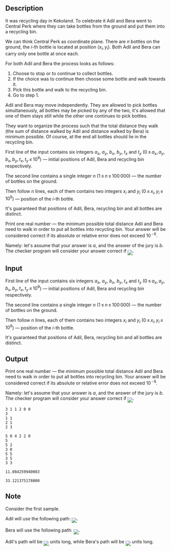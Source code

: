 ## Description

<div><p>It was recycling day in Kekoland. To celebrate it Adil and Bera went to Central Perk where they can take bottles from the ground and put them into a recycling bin.</p><p>We can think Central Perk as coordinate plane. There are <span class="tex-span"><i>n</i></span> bottles on the ground, the <span class="tex-span"><i>i</i></span>-th bottle is located at position <span class="tex-span">(<i>x</i><sub class="lower-index"><i>i</i></sub>, <i>y</i><sub class="lower-index"><i>i</i></sub>)</span>. Both Adil and Bera can carry only one bottle at once each. </p><p>For both Adil and Bera the process looks as follows: </p><ol> <li> Choose to stop or to continue to collect bottles. </li><li> If the choice was to continue then choose some bottle and walk towards it. </li><li> Pick this bottle and walk to the recycling bin. </li><li> Go to step <span class="tex-span">1</span>. </li></ol><p>Adil and Bera may move independently. They are allowed to pick bottles simultaneously, all bottles may be picked by any of the two, it's allowed that one of them stays still while the other one continues to pick bottles.</p><p>They want to organize the process such that the total distance they walk (the sum of distance walked by Adil and distance walked by Bera) is minimum possible. Of course, at the end all bottles should lie in the recycling bin.</p></div><div class="input-specification"><p>First line of the input contains six integers <span class="tex-span"><i>a</i><sub class="lower-index"><i>x</i></sub></span>, <span class="tex-span"><i>a</i><sub class="lower-index"><i>y</i></sub></span>, <span class="tex-span"><i>b</i><sub class="lower-index"><i>x</i></sub></span>, <span class="tex-span"><i>b</i><sub class="lower-index"><i>y</i></sub></span>, <span class="tex-span"><i>t</i><sub class="lower-index"><i>x</i></sub></span> and <span class="tex-span"><i>t</i><sub class="lower-index"><i>y</i></sub></span> (<span class="tex-span">0 ≤ <i>a</i><sub class="lower-index"><i>x</i></sub>, <i>a</i><sub class="lower-index"><i>y</i></sub>, <i>b</i><sub class="lower-index"><i>x</i></sub>, <i>b</i><sub class="lower-index"><i>y</i></sub>, <i>t</i><sub class="lower-index"><i>x</i></sub>, <i>t</i><sub class="lower-index"><i>y</i></sub> ≤ 10<sup class="upper-index">9</sup></span>)&nbsp;— initial positions of Adil, Bera and recycling bin respectively.</p><p>The second line contains a single integer <span class="tex-span"><i>n</i></span> (<span class="tex-span">1 ≤ <i>n</i> ≤ 100 000</span>)&nbsp;— the number of bottles on the ground.</p><p>Then follow <span class="tex-span"><i>n</i></span> lines, each of them contains two integers <span class="tex-span"><i>x</i><sub class="lower-index"><i>i</i></sub></span> and <span class="tex-span"><i>y</i><sub class="lower-index"><i>i</i></sub></span> (<span class="tex-span">0 ≤ <i>x</i><sub class="lower-index"><i>i</i></sub>, <i>y</i><sub class="lower-index"><i>i</i></sub> ≤ 10<sup class="upper-index">9</sup></span>)&nbsp;— position of the <span class="tex-span"><i>i</i></span>-th bottle.</p><p>It's guaranteed that positions of Adil, Bera, recycling bin and all bottles are distinct.</p></div><div class="output-specification"><p>Print one real number&nbsp;— the minimum possible total distance Adil and Bera need to walk in order to put all bottles into recycling bin. Your answer will be considered correct if its absolute or relative error does not exceed <span class="tex-span">10<sup class="upper-index"> - 6</sup></span>.</p><p>Namely: let's assume that your answer is <span class="tex-span"><i>a</i></span>, and the answer of the jury is <span class="tex-span"><i>b</i></span>. The checker program will consider your answer correct if <img align="middle" class="tex-formula" src="file://rYeuCFf2.png" style="max-width: 100.0%;max-height: 100.0%;">.</p></div>

## Input

<p>First line of the input contains six integers <span class="tex-span"><i>a</i><sub class="lower-index"><i>x</i></sub></span>, <span class="tex-span"><i>a</i><sub class="lower-index"><i>y</i></sub></span>, <span class="tex-span"><i>b</i><sub class="lower-index"><i>x</i></sub></span>, <span class="tex-span"><i>b</i><sub class="lower-index"><i>y</i></sub></span>, <span class="tex-span"><i>t</i><sub class="lower-index"><i>x</i></sub></span> and <span class="tex-span"><i>t</i><sub class="lower-index"><i>y</i></sub></span> (<span class="tex-span">0 ≤ <i>a</i><sub class="lower-index"><i>x</i></sub>, <i>a</i><sub class="lower-index"><i>y</i></sub>, <i>b</i><sub class="lower-index"><i>x</i></sub>, <i>b</i><sub class="lower-index"><i>y</i></sub>, <i>t</i><sub class="lower-index"><i>x</i></sub>, <i>t</i><sub class="lower-index"><i>y</i></sub> ≤ 10<sup class="upper-index">9</sup></span>)&nbsp;— initial positions of Adil, Bera and recycling bin respectively.</p><p>The second line contains a single integer <span class="tex-span"><i>n</i></span> (<span class="tex-span">1 ≤ <i>n</i> ≤ 100 000</span>)&nbsp;— the number of bottles on the ground.</p><p>Then follow <span class="tex-span"><i>n</i></span> lines, each of them contains two integers <span class="tex-span"><i>x</i><sub class="lower-index"><i>i</i></sub></span> and <span class="tex-span"><i>y</i><sub class="lower-index"><i>i</i></sub></span> (<span class="tex-span">0 ≤ <i>x</i><sub class="lower-index"><i>i</i></sub>, <i>y</i><sub class="lower-index"><i>i</i></sub> ≤ 10<sup class="upper-index">9</sup></span>)&nbsp;— position of the <span class="tex-span"><i>i</i></span>-th bottle.</p><p>It's guaranteed that positions of Adil, Bera, recycling bin and all bottles are distinct.</p>

## Output

<p>Print one real number&nbsp;— the minimum possible total distance Adil and Bera need to walk in order to put all bottles into recycling bin. Your answer will be considered correct if its absolute or relative error does not exceed <span class="tex-span">10<sup class="upper-index"> - 6</sup></span>.</p><p>Namely: let's assume that your answer is <span class="tex-span"><i>a</i></span>, and the answer of the jury is <span class="tex-span"><i>b</i></span>. The checker program will consider your answer correct if <img align="middle" class="tex-formula" src="file://rYeuCFf2.png" style="max-width: 100.0%;max-height: 100.0%;">.</p>





```input1
3 1 1 2 0 0
3
1 1
2 1
2 3

```




```input2
5 0 4 2 2 0
5
5 2
3 0
5 5
3 5
3 3

```




```output1
11.084259940083

```




```output2
33.121375178000

```



## Note

<p>Consider the first sample.</p><p>Adil will use the following path: <img align="middle" class="tex-formula" src="file://gUSt8hjA.png" style="max-width: 100.0%;max-height: 100.0%;">.</p><p>Bera will use the following path: <img align="middle" class="tex-formula" src="file://g4eKuUMZ.png" style="max-width: 100.0%;max-height: 100.0%;">.</p><p>Adil's path will be <img align="middle" class="tex-formula" src="file://M4uBKGQc.png" style="max-width: 100.0%;max-height: 100.0%;"> units long, while Bera's path will be <img align="middle" class="tex-formula" src="file://PpQQv4mm.png" style="max-width: 100.0%;max-height: 100.0%;"> units long.</p>
